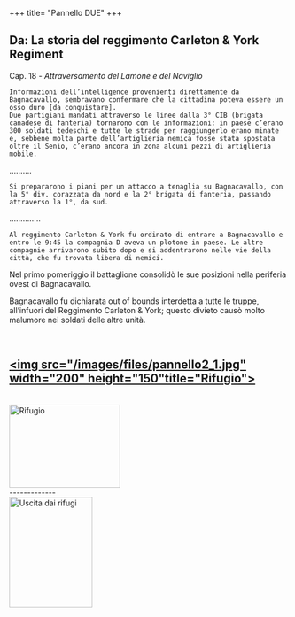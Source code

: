 +++
title= "Pannello DUE"
+++

<h2>Da: La storia del reggimento Carleton & York Regiment</h2>


Cap. 18 - <i>Attraversamento del Lamone e del Naviglio</i>

	Informazioni dell’intelligence provenienti direttamente da Bagnacavallo, sembravano confermare che la cittadina poteva essere un osso duro [da conquistare].
	Due partigiani mandati attraverso le linee dalla 3° CIB (brigata canadese di fanteria) tornarono con le informazioni: in paese c’erano 300 soldati tedeschi e tutte le strade per raggiungerlo erano minate e, sebbene molta parte dell’artiglieria nemica fosse stata spostata oltre il Senio, c’erano ancora in zona alcuni pezzi di artiglieria mobile.

……….

	Si prepararono i piani per un attacco a tenaglia su Bagnacavallo, con la 5° div. corazzata da nord e la 2° brigata di fanteria, passando attraverso la 1°, da sud.

…………..


	Al reggimento Carleton & York fu ordinato di entrare a Bagnacavallo e entro le 9:45 la compagnia D aveva un plotone in paese. Le altre compagnie arrivarono subito dopo e si addentrarono nelle vie della città, che fu trovata libera di nemici.
Nel primo pomeriggio il battaglione consolidò le sue posizioni nella periferia ovest di  Bagnacavallo.


Bagnacavallo fu dichiarata out of bounds interdetta a tutte le truppe, all’infuori del Reggimento Carleton & York; questo divieto causò molto malumore nei soldati delle altre unità.

<br>

<a href="/images/files/pannello2_1.jpg" target=_blank><img src="/images/files/pannello2_1.jpg"  width="200" height="150"title="Rifugio"></a>
<br>
-------------
<br>
<a href="/images/files/pannello2_2.jpg" target=_blank><img src="/images/files/pannello2_2.jpg"  width="200" height="150"title="Rifugio"></a>
<br>
-------------
<br>
<a href="/images/files/pannello2_3.jpg" target=_blank><img src="/images/files/pannello2_3.jpg"  width="150" height="200"title="Uscita dai rifugi"></a>

